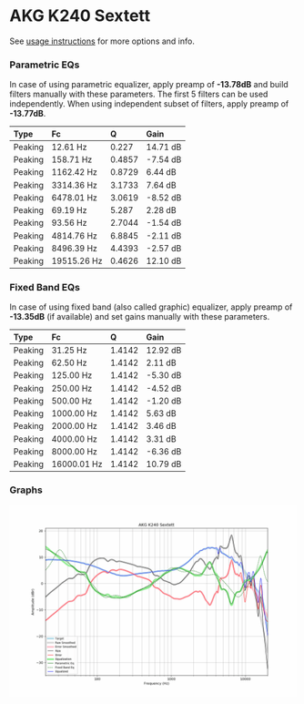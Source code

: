 # AKG K240 Sextett
See [usage instructions](https://github.com/jaakkopasanen/AutoEq#usage) for more options and info.

### Parametric EQs
In case of using parametric equalizer, apply preamp of **-13.78dB** and build filters manually
with these parameters. The first 5 filters can be used independently.
When using independent subset of filters, apply preamp of **-13.77dB**.

| Type    | Fc          |      Q | Gain     |
|:--------|:------------|:-------|:---------|
| Peaking | 12.61 Hz    | 0.227  | 14.71 dB |
| Peaking | 158.71 Hz   | 0.4857 | -7.54 dB |
| Peaking | 1162.42 Hz  | 0.8729 | 6.44 dB  |
| Peaking | 3314.36 Hz  | 3.1733 | 7.64 dB  |
| Peaking | 6478.01 Hz  | 3.0619 | -8.52 dB |
| Peaking | 69.19 Hz    | 5.287  | 2.28 dB  |
| Peaking | 93.56 Hz    | 2.7044 | -1.54 dB |
| Peaking | 4814.76 Hz  | 6.8845 | -2.11 dB |
| Peaking | 8496.39 Hz  | 4.4393 | -2.57 dB |
| Peaking | 19515.26 Hz | 0.4626 | 12.10 dB |

### Fixed Band EQs
In case of using fixed band (also called graphic) equalizer, apply preamp of **-13.35dB**
(if available) and set gains manually with these parameters.

| Type    | Fc          |      Q | Gain     |
|:--------|:------------|:-------|:---------|
| Peaking | 31.25 Hz    | 1.4142 | 12.92 dB |
| Peaking | 62.50 Hz    | 1.4142 | 2.11 dB  |
| Peaking | 125.00 Hz   | 1.4142 | -5.30 dB |
| Peaking | 250.00 Hz   | 1.4142 | -4.52 dB |
| Peaking | 500.00 Hz   | 1.4142 | -1.20 dB |
| Peaking | 1000.00 Hz  | 1.4142 | 5.63 dB  |
| Peaking | 2000.00 Hz  | 1.4142 | 3.46 dB  |
| Peaking | 4000.00 Hz  | 1.4142 | 3.31 dB  |
| Peaking | 8000.00 Hz  | 1.4142 | -6.36 dB |
| Peaking | 16000.01 Hz | 1.4142 | 10.79 dB |

### Graphs
![](./AKG%20K240%20Sextett.png)